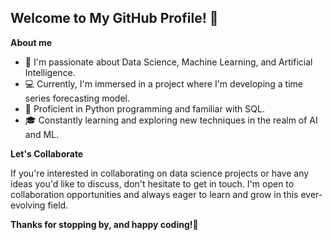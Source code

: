 <h2>Welcome to My GitHub Profile! 👋</h2>


<p><strong>About me</strong></p>
<ul>
<li>🌱 I'm passionate about Data Science, Machine Learning, and Artificial Intelligence.</li>
<li>💻 Currently, I'm immersed in a project where I'm developing a time series forecasting model.</li>
<li>🐍 Proficient in Python programming and familiar with SQL.</li>
<li>🎓 Constantly learning and exploring new techniques in the realm of AI and ML.</li>
</ul>

<p><strong>Let's Collaborate</strong></p>
<p>If you're interested in collaborating on data science projects or have any ideas you'd like to discuss, don't hesitate to get in touch. I'm open to collaboration opportunities and always eager to learn and grow in this ever-evolving field.</p>

<p><strong>Thanks for stopping by, and happy coding!🚀</strong></p>
